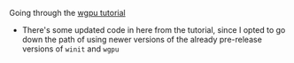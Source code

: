 Going through the [wgpu tutorial](https://sotrh.github.io/learn-wgpu/)

- There's some updated code in here from the tutorial, since I opted to go
down the path of using newer versions of the already
pre-release versions of `winit` and `wgpu`